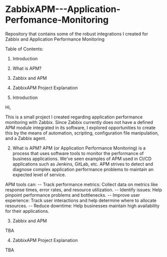# ZabbixAPM---Application-Perfomance-Monitoring
Repository that contains some of the robust integrations I created for Zabbix and Application Performance Monitoring


Table of Contents:

1. Introduction
2. What is APM?
3. Zabbix and APM
4. ZabbixAPM Project Explanation


1. Introduction

Hi,

This is a small project I created regarding application performance monitoring with Zabbix. 
Since Zabbix currently does not have a defined APM module integrated in its software, I explored opportunities to create this by the means of automation, scripting, configuration file manipulation, and a Zabbix agent.


2. What is APM?
APM (or Application Performance Monitoring) is a process that uses software tools to monitor the performance of business applications. We've seen examples of APM used in CI/CD applications such as Jenkins, GitLab, etc. APM strives to detect and diagnose complex application performance problems to maintain an expected level of service.

APM tools can:
-- Track performance metrics: Collect data on metrics like response times, error rates, and resource utilization.
-- Identify issues: Help pinpoint performance problems and bottlenecks.
-- Improve user experience: Track user interactions and help determine where to allocate resources.
-- Reduce downtime: Help businesses maintain high availability for their applications.

3. Zabbix and APM

TBA

4. ZabbixAPM Project Explanation

TBA
